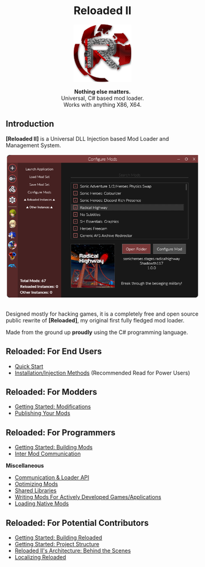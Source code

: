 <div align="center">
	<h1>Reloaded II</h1>
	<img src="./Docs/Images/Reloaded/Reloaded Logo.png" width="150" align="center" />
	<br/> <br/>
	<strong>Nothing else matters.</strong>
	<br/>
    Universal, C# based mod loader.
    <br/>
    Works with anything X86, X64.
</div>

## Introduction
**[Reloaded II]** is a Universal DLL Injection based Mod Loader and Management System.

<div align="center">
	<img src="./Docs/Images/Header.png" width="550" align="center" />
	<br/><br/>
</div>

Designed mostly for hacking games, it is a completely free and open source public rewrite of **[Reloaded]**, my original first fully fledged mod loader.

Made from the ground up **proudly** using the C# programming language.

## Reloaded: For End Users
- [Quick Start](./Docs/QuickStart.md)
- [Installation/Injection Methods](./Docs/InjectionMethods.md) (Recommended Read for Power Users)

## Reloaded: For Modders
- [Getting Started: Modifications](./Docs/GettingStartedMods.md)
- [Publishing Your Mods](./Docs/UpdateSupport.md)

## Reloaded: For Programmers 
- [Getting Started: Building Mods](./Docs/DeveloperModGuide.md)
- [Inter Mod Communication](./Docs/InterModCommunication.md)

**Miscellaneous**
- [Communication & Loader API](./Docs/APIOverview.md)
- [Optimizing Mods](./Docs/OptimizingMods.md)
- [Shared Libraries](https://github.com/Sewer56/Reloaded.SharedLib.Hooks)
- [Writing Mods For Actively Developed Games/Applications](https://github.com/Sewer56/Reloaded.SharedLib.Hooks#supporting-actively-developed-applications)
- [Loading Native Mods](./Docs/NativeMods.md)

## Reloaded: For Potential Contributors
- [Getting Started: Building Reloaded](./Docs/BuildingReloaded.md)
- [Getting Started: Project Structure](./Docs/ProjectStructure.md)
- [Reloaded II's Architecture: Behind the Scenes](./Docs/Reloaded-II-Architecture.md)
- [Localizing Reloaded](./Docs/LocalizingReloaded.md)

